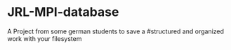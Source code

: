 # JRL-MPI-database
A Project from some german students to save a 
#structured and organized work with your filesystem

